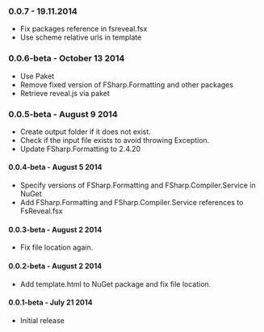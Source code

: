 ### 0.0.7 - 19.11.2014
* Fix packages reference in fsreveal.fsx 
* Use scheme relative urls in template
 
### 0.0.6-beta - October 13 2014
* Use Paket
* Remove fixed version of FSharp.Formatting and other packages
* Retrieve reveal.js via paket
 
### 0.0.5-beta - August 9 2014
* Create output folder if it does not exist.
* Check if the input file exists to avoid throwing Exception.
* Update FSharp.Formatting to 2.4.20

#### 0.0.4-beta - August 5 2014
* Specify versions of FSharp.Formatting and FSharp.Compiler.Service in NuGet
* Add FSharp.Formatting and FSharp.Compiler.Service references to FsReveal.fsx

#### 0.0.3-beta - August 2 2014
* Fix file location again.

#### 0.0.2-beta - August 2 2014
* Add template.html to NuGet package and fix file location.

#### 0.0.1-beta - July 21 2014
* Initial release 